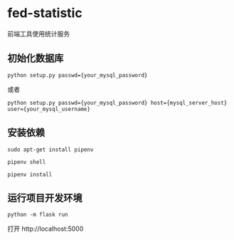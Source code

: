 # fed-statistic
前端工具使用统计服务

## 初始化数据库
```shell
python setup.py passwd={your_mysql_password}
```

或者

```shell
python setup.py passwd={your_mysql_password} host={mysql_server_host} user={your_mysql_username}
```

## 安装依赖
```shell
sudo apt-get install pipenv

pipenv shell

pipenv install
```

## 运行项目开发环境
```shell
python -m flask run
```

打开 http://localhost:5000
